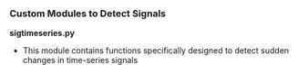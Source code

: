 ### Custom Modules to Detect Signals
**sigtimeseries.py**
  - This module contains functions specifically designed to detect sudden changes in time-series signals
